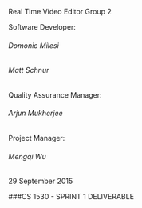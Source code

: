 Real Time Video Editor Group 2

Software Developer:
######	  Domonic Milesi
######	  Matt Schnur
Quality Assurance Manager:
######	  Arjun Mukherjee
Project Manager:
######	  Mengqi Wu

29 September 2015

###CS 1530 - SPRINT 1 DELIVERABLE
